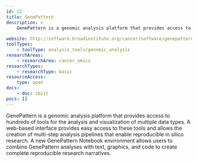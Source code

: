 ```yaml
---
id: 22
title: GenePattern
description: >
    GenePattern is a genomic analysis platform that provides access to hundreds of tools for the analysis and visualization of multiple data types.
    
website: http://software.broadinstitute.org/cancer/software/genepattern/
toolTypes:
    - toolType: analysis_tools/genomic_analysis
researchAreas:
    - researchArea: cancer_omics
researchTypes:
    - researchType: basic
resourceAccess:
    type: open
docs:
    - doc: cbiit
pocs: []        
---
```

GenePattern is a genomic analysis platform that provides access to hundreds of tools for the analysis and visualization of multiple data types. A web-based interface provides easy access to these tools and allows the creation of multi-step analysis pipelines that enable reproducible in silico research. A new GenePattern Notebook environment allows users to combine GenePattern analyses with text, graphics, and code to create complete reproducible research narratives.

